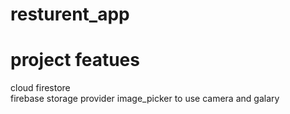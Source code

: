 # resturent_app

# project featues
cloud firestore  
</n>firebase storage </n>
</n>provider </n>
</n>image_picker to use camera and galary</n>



